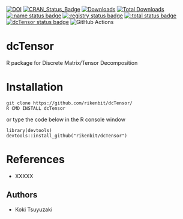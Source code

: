 [![DOI](https://zenodo.org/badge/135140554.svg)](https://zenodo.org/badge/latestdoi/135140554)
[![CRAN_Status_Badge](http://www.r-pkg.org/badges/version/dcTensor)](
https://cran.r-project.org/package=dcTensor)
[![Downloads](https://cranlogs.r-pkg.org/badges/dcTensor)](https://CRAN.R-project.org/package=dcTensor)
[![Total Downloads](https://cranlogs.r-pkg.org/badges/grand-total/dcTensor?color=orange)](https://CRAN.R-project.org/package=dcTensor)
[![:name status badge](https://rikenbit.r-universe.dev/badges/:name)](https://rikenbit.r-universe.dev)
[![:registry status badge](https://rikenbit.r-universe.dev/badges/:registry)](https://rikenbit.r-universe.dev)
[![:total status badge](https://rikenbit.r-universe.dev/badges/:total)](https://rikenbit.r-universe.dev)
[![dcTensor status badge](https://rikenbit.r-universe.dev/badges/dcTensor)](https://rikenbit.r-universe.dev)
![GitHub Actions](https://github.com/rikenbit/dcTensor/actions/workflows/build_test_push.yml/badge.svg)

# dcTensor
R package for Discrete Matrix/Tensor Decomposition

Installation
======
~~~~
git clone https://github.com/rikenbit/dcTensor/
R CMD INSTALL dcTensor
~~~~
or type the code below in the R console window
~~~~
library(devtools)
devtools::install_github("rikenbit/dcTensor")
~~~~

References
======
- XXXXX

## Authors
- Koki Tsuyuzaki
